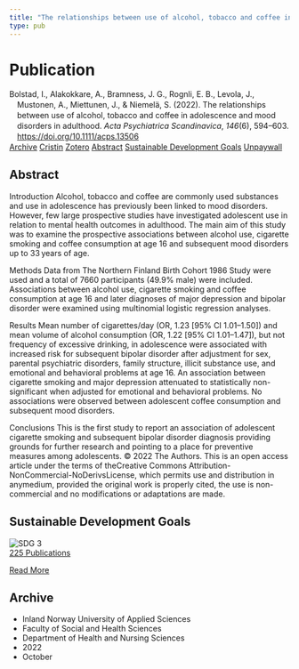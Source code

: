 ```yaml
---
title: "The relationships between use of alcohol, tobacco and coffee in adolescence and mood disorders in adulthood"
type: pub
---
```

<h1>Publication</h1>
<article id="csl-bib-container-8YR9G622" class="csl-bib-container">
  <div class="csl-bib-body" style="line-height: 1.35; padding-left: 1em; text-indent:-1em;">
  <div class="csl-entry">Bolstad, I., Alakokkare, A., Bramness, J. G., Rognli, E. B., Levola, J., Mustonen, A., Miettunen, J., &amp; Niemel&#xE4;, S. (2022). The relationships between use of alcohol, tobacco and coffee in adolescence and mood disorders in adulthood. <i>Acta Psychiatrica Scandinavica</i>, <i>146</i>(6), 594&#x2013;603. <a href="https://doi.org/10.1111/acps.13506">https://doi.org/10.1111/acps.13506</a></div>
</div>
  <div class="csl-bib-buttons">
    <a href="#taxonomy-article-8YR9G622" class="csl-bib-button">Archive</a>
    <a href="https://app.cristin.no/results/show.jsf?id=2063251" alt="Cristin URL" class="csl-bib-button">Cristin</a>
    <a href="http://zotero.org/groups/5022929/items/8YR9G622" alt="Zotero URL" class="csl-bib-button">Zotero</a>
    <a href="#abstract-article-8YR9G622" class="csl-bib-button">Abstract</a>
    <a href="#sdg-article-8YR9G622" class="csl-bib-button">Sustainable Development Goals</a>
    <a href="https://www.utupub.fi/bitstream/10024/173402/1/Acta%20Psychiatr%20Scand%20-%202022%20-%20Bolstad%20-%20The%20relationships%20between%20use%20of%20alcohol%20tobacco%20and%20coffee%20in%20adolescence%20and.pdf" class="csl-bib-button">Unpaywall</a>
  </div>
  <div id="csl-bib-meta-container-8YR9G622"></div>
</article>
<div id="csl-bib-meta-8YR9G622" class="csl-bib-meta">
  <article id="abstract-article-8YR9G622" class="abstract-article">
    <h1>Abstract</h1>
    Introduction 
Alcohol, tobacco and coffee are commonly used substances and use in adolescence has previously been linked to mood disorders. However, few large prospective studies have investigated adolescent use in relation to mental health outcomes in adulthood. The main aim of this study was to examine the prospective associations between alcohol use, cigarette smoking and coffee consumption at age 16 and subsequent mood disorders up to 33 years of age. 
 
Methods 
Data from The Northern Finland Birth Cohort 1986 Study were used and a total of 7660 participants (49.9% male) were included. Associations between alcohol use, cigarette smoking and coffee consumption at age 16 and later diagnoses of major depression and bipolar disorder were examined using multinomial logistic regression analyses. 
 
Results 
Mean number of cigarettes/day (OR, 1.23 [95% CI 1.01–1.50]) and mean volume of alcohol consumption (OR, 1.22 [95% CI 1.01–1.47]), but not frequency of excessive drinking, in adolescence were associated with increased risk for subsequent bipolar disorder after adjustment for sex, parental psychiatric disorders, family structure, illicit substance use, and emotional and behavioral problems at age 16. An association between cigarette smoking and major depression attenuated to statistically non-significant when adjusted for emotional and behavioral problems. No associations were observed between adolescent coffee consumption and subsequent mood disorders. 
 
Conclusions 
This is the first study to report an association of adolescent cigarette smoking and subsequent bipolar disorder diagnosis providing grounds for further research and pointing to a place for preventive measures among adolescents. 
© 2022 The Authors. This is an open access article under the terms of theCreative Commons Attribution-NonCommercial-NoDerivsLicense, which permits use and distribution in anymedium, provided the original work is properly cited, the use is non-commercial and no modifications or adaptations are made.
  </article>
  <article id="sdg-article-8YR9G622" class="sdg-article">
    <h1>Sustainable Development Goals</h1>
    <div class="sdg-container"><div id="sdg3" class="sdg">
<img src="{{< params subfolder >}}images/sdg/sdg03_en.png" class="image" alt="SDG 3">
<div class="sdg-overlay">
<a href="{{< params subfolder >}}en/archive/?sdg=3#archive" class="sdg-publication-count"><span>225</span> Publications</a>
<p><a href="https://sdgs.un.org/goals/goal3" class="sdg-read-more">Read More</a></p>
</div>
</div></div>
  </article>
  <article id="taxonomy-article-8YR9G622" class="taxonomy-article">
    <h1>Archive</h1>
    <ul>
      <li>Inland Norway University of Applied Sciences</li>
      <li>Faculty of Social and Health Sciences</li>
      <li>Department of Health and Nursing Sciences</li>
      <li>2022</li>
      <li>October</li>
    </ul>
  </article>
</div>
